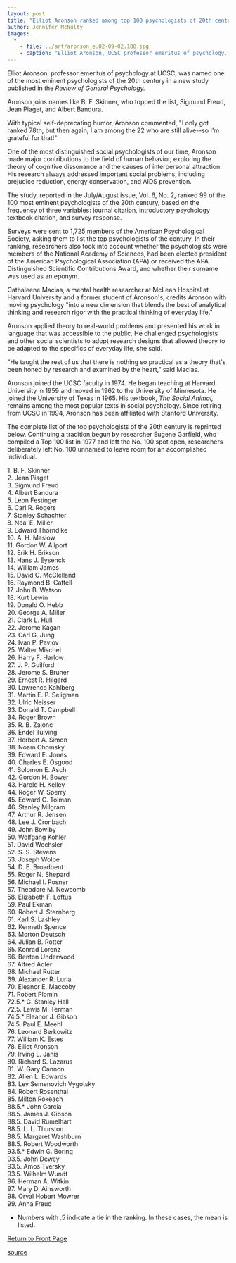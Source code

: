 ```yaml
---
layout: post
title: "Elliot Aronson ranked among top 100 psychologists of 20th century"
author: Jennifer McNulty
images:
  -
    - file: ../art/aronson_e.02-09-02.180.jpg
    - caption: "Elliot Aronson, UCSC professor emeritus of psychology. Photo: Don Harris, UCSC Photo Services"
---
```


Elliot Aronson, professor emeritus of psychology at UCSC, was named one of the most eminent psychologists of the 20th century in a new study published in the _Review of General Psychology._

Aronson joins names like B. F. Skinner, who topped the list, Sigmund Freud, Jean Piaget, and Albert Bandura.   

With typical self-deprecating humor, Aronson commented, "I only got ranked 78th, but then again, I am among the 22 who are still alive--so I'm grateful for that!"  

One of the most distinguished social psychologists of our time, Aronson made major contributions to the field of human behavior, exploring the theory of cognitive dissonance and the causes of interpersonal attraction. His research always addressed important social problems, including prejudice reduction, energy conservation, and AIDS prevention.

The study, reported in the July/August issue, Vol. 6, No. 2, ranked 99 of the 100 most eminent psychologists of the 20th century, based on the frequency of three variables: journal citation, introductory psychology textbook citation, and survey response.

Surveys were sent to 1,725 members of the American Psychological Society, asking them to list the top psychologists of the century. In their ranking, researchers also took into account whether the psychologists were members of the National Academy of Sciences, had been elected president of the American Psychological Association (APA) or received the APA Distinguished Scientific Contributions Award, and whether their surname was used as an eponym.

Cathaleene Macias, a mental health researcher at McLean Hospital at Harvard University and a former student of Aronson's, credits Aronson with moving psychology "into a new dimension that blends the best of analytical thinking and research rigor with the practical thinking of everyday life."  

Aronson applied theory to real-world problems and presented his work in language that was accessible to the public. He challenged psychologists and other social scientists to adopt research designs that allowed theory to be adapted to the specifics of everyday life, she said.  

"He taught the rest of us that there is nothing so practical as a theory that's been honed by research and examined by the heart," said Macias.  

Aronson joined the UCSC faculty in 1974. He began teaching at Harvard University in 1959 and moved in 1962 to the University of Minnesota. He joined the University of Texas in 1965. His textbook, _The Social Animal,_ remains among the most popular texts in social psychology. Since retiring from UCSC in 1994, Aronson has been affiliated with Stanford University.  

The complete list of the top psychologists of the 20th century is reprinted below. Continuing a tradition begun by researcher Eugene Garfield, who compiled a Top 100 list in 1977 and left the No. 100 spot open, researchers deliberately left No. 100 unnamed to leave room for an accomplished individual.

1\. B. F. Skinner  
2\. Jean Piaget  
3\. Sigmund Freud  
4\. Albert Bandura  
5\. Leon Festinger  
6\. Carl R. Rogers  
7\. Stanley Schachter  
8\. Neal E. Miller  
9\. Edward Thorndike  
10\. A. H. Maslow  
11\. Gordon W. Allport  
12\. Erik H. Erikson  
13\. Hans J. Eysenck  
14\. William James  
15\. David C. McClelland  
16\. Raymond B. Cattell  
17\. John B. Watson  
18\. Kurt Lewin  
19\. Donald O. Hebb  
20\. George A. Miller  
21\. Clark L. Hull  
22\. Jerome Kagan  
23\. Carl G. Jung  
24\. Ivan P. Pavlov  
25\. Walter Mischel  
26\. Harry F. Harlow  
27\. J. P. Guilford  
28\. Jerome S. Bruner  
29\. Ernest R. Hilgard  
30\. Lawrence Kohlberg  
31\. Martin E. P. Seligman  
32\. Ulric Neisser  
33\. Donald T. Campbell  
34\. Roger Brown  
35\. R. B. Zajonc  
36\. Endel Tulving  
37\. Herbert A. Simon  
38\. Noam Chomsky  
39\. Edward E. Jones  
40\. Charles E. Osgood  
41\. Solomon E. Asch  
42\. Gordon H. Bower  
43\. Harold H. Kelley  
44\. Roger W. Sperry  
45\. Edward C. Tolman  
46\. Stanley Milgram  
47\. Arthur R. Jensen  
48\. Lee J. Cronbach  
49\. John Bowlby  
50\. Wolfgang Kohler  
51\. David Wechsler  
52\. S. S. Stevens  
53\. Joseph Wolpe  
54\. D. E. Broadbent  
55\. Roger N. Shepard  
56\. Michael I. Posner  
57\. Theodore M. Newcomb  
58\. Elizabeth F. Loftus  
59\. Paul Ekman  
60\. Robert J. Sternberg  
61\. Karl S. Lashley  
62\. Kenneth Spence  
63\. Morton Deutsch  
64\. Julian B. Rotter  
65\. Konrad Lorenz  
66\. Benton Underwood  
67\. Alfred Adler  
68\. Michael Rutter  
69\. Alexander R. Luria  
70\. Eleanor E. Maccoby  
71\. Robert Plomin  
72.5.* G. Stanley Hall  
72.5. Lewis M. Terman  
74.5.* Eleanor J. Gibson  
74.5. Paul E. Meehl  
76\. Leonard Berkowitz  
77\. William K. Estes  
78\. Elliot Aronson  
79\. Irving L. Janis  
80\. Richard S. Lazarus  
81\. W. Gary Cannon  
82\. Allen L. Edwards  
83\. Lev Semenovich Vygotsky  
84\. Robert Rosenthal  
85\. Milton Rokeach  
88.5.* John Garcia  
88.5. James J. Gibson  
88.5. David Rumelhart  
88.5. L. L. Thurston  
88.5. Margaret Washburn  
88.5. Robert Woodworth  
93.5.* Edwin G. Boring  
93.5. John Dewey  
93.5. Amos Tversky  
93.5. Wilhelm Wundt  
96\. Herman A. Witkin  
97\. Mary D. Ainsworth  
98\. Orval Hobart Mowrer  
99\. Anna Freud  

* Numbers with .5 indicate a tie in the ranking. In these cases, the mean is listed.  

  

[Return to Front Page][1]

[1]: http://currents.ucsc.edu/

[source](http://www1.ucsc.edu/currents/02-03/09-02/aronson.html "Permalink to aronson")
